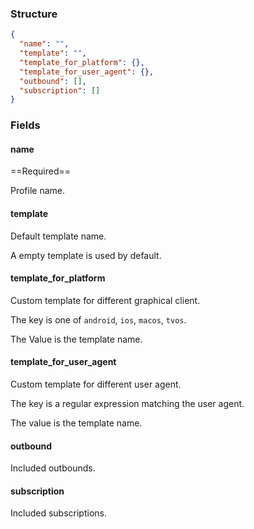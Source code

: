 ### Structure

```json
{
  "name": "",
  "template": "",
  "template_for_platform": {},
  "template_for_user_agent": {},
  "outbound": [],
  "subscription": []
}
```

### Fields

#### name

==Required==

Profile name.

#### template

Default template name.

A empty template is used by default.

#### template_for_platform

Custom template for different graphical client.

The key is one of `android`, `ios`, `macos`, `tvos`.

The Value is the template name.

#### template_for_user_agent

Custom template for different user agent.

The key is a regular expression matching the user agent.

The value is the template name.

#### outbound

Included outbounds.

#### subscription

Included subscriptions.
